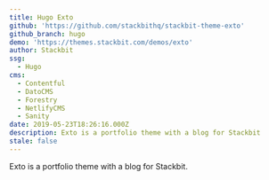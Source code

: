 ```yaml
---
title: Hugo Exto
github: 'https://github.com/stackbithq/stackbit-theme-exto'
github_branch: hugo
demo: 'https://themes.stackbit.com/demos/exto'
author: Stackbit
ssg:
  - Hugo
cms:
  - Contentful
  - DatoCMS
  - Forestry
  - NetlifyCMS
  - Sanity
date: 2019-05-23T18:26:16.000Z
description: Exto is a portfolio theme with a blog for Stackbit
stale: false
---
```


Exto is a portfolio theme with a blog for Stackbit.